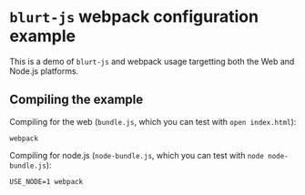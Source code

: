 # `blurt-js` webpack configuration example

This is a demo of `blurt-js` and webpack usage targetting both the Web and
Node.js platforms.

## Compiling the example

Compiling for the web (`bundle.js`, which you can test with `open index.html`):

```
webpack
```

Compiling for node.js (`node-bundle.js`, which you can test with `node node-bundle.js`):

```
USE_NODE=1 webpack
```
